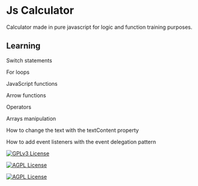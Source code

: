 
# Js Calculator

Calculator made in pure javascript for logic and function training purposes.


## Learning

Switch statements

For loops

JavaScript functions

Arrow functions

Operators

Arrays manipulation

How to change the text with the textContent property

How to add event listeners with the event delegation pattern




[![GPLv3 License](https://img.shields.io/badge/JavaScript-323330?style=for-the-badge&logo=javascript&logoColor=F7DF1E)](https://opensource.org/licenses/) 

[![AGPL License](https://img.shields.io/badge/CSS3-1572B6?style=for-the-badge&logo=css3&logoColor=white)](http://www.gnu.org/licenses/agpl-3.0)



[![AGPL License](https://img.shields.io/badge/HTML5-E34F26?style=for-the-badge&logo=html5&logoColor=white)](http://www.gnu.org/licenses/agpl-3.0)
